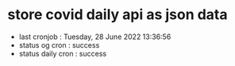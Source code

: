 # store covid daily api as json data

- last cronjob : Tuesday, 28 June 2022 13:36:56
- status og cron : success
- status daily cron : success
      
      